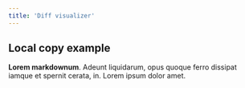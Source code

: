 ```yaml
---
title: 'Diff visualizer'
---
```


## Local copy example

**Lorem markdownum**. Adeunt liquidarum, opus quoque ferro dissipat iamque et
spernit cerata, in. Lorem ipsum dolor amet.

